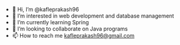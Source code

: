 - 👋 Hi, I’m @kafleprakash96
- 👀 I’m interested in web development and database management
- 🌱 I’m currently learning Spring 
- 💞️ I’m looking to collaborate on Java programs
- 📫 How to reach me kafleprakash96@gmail.com

<!---
kafleprakash96/kafleprakash96 is a ✨ special ✨ repository because its `README.md` (this file) appears on your GitHub profile.
You can click the Preview link to take a look at your changes.
--->
